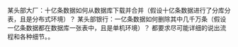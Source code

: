 某头部大厂：十亿条数据如何从数据库下载并合并（假设十亿条数据进行了分库分表，且是分布式环境）？
某头部银行：一亿条数据如何删除其中几千万条（假设一亿条数据都在数据库一张表中，且是单机环境）？
都要求尽可能详细的说出流程和各种细节。。